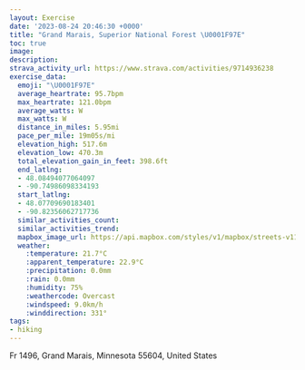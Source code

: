 ```yaml
---
layout: Exercise
date: '2023-08-24 20:46:30 +0000'
title: "Grand Marais, Superior National Forest \U0001F97E"
toc: true
image:
description:
strava_activity_url: https://www.strava.com/activities/9714936238
exercise_data:
  emoji: "\U0001F97E"
  average_heartrate: 95.7bpm
  max_heartrate: 121.0bpm
  average_watts: W
  max_watts: W
  distance_in_miles: 5.95mi
  pace_per_mile: 19m05s/mi
  elevation_high: 517.6m
  elevation_low: 470.3m
  total_elevation_gain_in_feet: 398.6ft
  end_latlng:
  - 48.08494077064097
  - -90.74986098334193
  start_latlng:
  - 48.07709690183401
  - -90.82356062717736
  similar_activities_count:
  similar_activities_trend:
  mapbox_image_url: https://api.mapbox.com/styles/v1/mapbox/streets-v11/static/path-5+787af2-1.0(%7DqmdH%7C%7DiiPaAcBy%40cBOOQKe%40C%5BNi%40Z%5BN%5DFy%40Jc%40BI%3FB%3FGDFMFC%5CFHD%40FQGSCi%40Ja%40%40cBIuA%40e%40IOG_%40c%40Om%40Ce%40AaDEmBIk%40Q_%40G%5BDu%40%60%40eBVw%40fA%7BELc%40RSJsAXuAAORoCA%7B%40DiACmB%40iBC%7BE%40mACqBHiCZwBVuARq%40vAmD%5EuANsAB_CEeAMy%40_%40uAu%40eB%7BAyCIIu%40qBM%7D%40%5DgAE%5DUmBK%7BBBuBCaBBaACs%40%40yAFsBFs%40%40yACgHMiE%3F%7B%40Ey%40A_AEc%40CwBM%7BB%3FaAIsDMeDImA%40kAAy%40MeA%40uAG_B%3Fi%40IkAGuA%3F_AGwB%40kAEk%40MaFE_AMeFGy%40%3F%7B%40KyC%3FiAKaACeABi%40AgADaAZyCDu%40f%40%7DDFuAHeA%40wA%5DkDEKGAe%40Tq%40NK%3Fe%40GqA%5BmAg%40cAUMGk%40O%7D%40Y%7DBk%40mA_%40qAWm%40SiAg%40o%40%7D%40Qe%40S%5DQa%40aAiDMY%5Bg%40%5D_%40o%40_%40o%40%5Bi%40S_%40S%5DWg%40e%40QWSg%40y%40oC%7B%40kBa%40i%40y%40q%40WQe%40Q%5B%3Fk%40FYNo%40d%40cAfAw%40t%40CDKQOOIOMc%40Ie%40%40EDFLj%40P%5EVJJ%40RKX%5BpAqAl%40_%40%7C%40S%60%40%40XHb%40Xf%40b%40%60%40h%40Tb%40X%5Ej%40zAf%40jBP%5ENT%60%40%60%40RL%60DxAj%40%60%40Z%60%40f%40dAf%40vBb%40xA%5Ej%40%7C%40%7C%40%60%40Rd%40LbCx%40hAT%60Ct%40rAXlDjAfARh%40Dn%40MVKHKHYIa%40C%5DQo%40UuAMuBAcB%40w%40D%7D%40Ho%40Bq%40Jw%40x%40%7BC%5Cy%40t%40%7DANc%40R_%40X%7D%40b%40eBTkBDi%40Hq%40%40%7BBDc%40%40w%40NoDAu%40FaA%3Fu%40JsCLiB%5E_C%60%40qBRw%40dAkCLk%40IQy%40U%7D%40g%40YW%5Bk%40IWA_%40EYMWQkAQy%40Ig%40%3FWOe%40YgBWqAQyAO%7DAKkBEUCw%40Is%40O_CKw%40i%40gHKc%40QiC%3F_ADw%40%5E%7BCJiB%3FsBBm%40%3Fu%40G%7D%40%40i%40),pin-s-s+e5b22e(-90.82351,48.07983),pin-s-f+89ae00(-90.75163999999987,48.083980000000004)/auto/800x800?access_token=pk.eyJ1Ijoiam9zaGJlY2ttYW4iLCJhIjoiY205eWR2aDd1MWZ6djJrbXc4a3M0bWZleiJ9.XiG9OWkNcZk2QzjJbxLB4A
  weather:
    :temperature: 21.7°C
    :apparent_temperature: 22.9°C
    :precipitation: 0.0mm
    :rain: 0.0mm
    :humidity: 75%
    :weathercode: Overcast
    :windspeed: 9.0km/h
    :winddirection: 331°
tags:
- hiking
---
```

Fr 1496, Grand Marais, Minnesota 55604, United States
